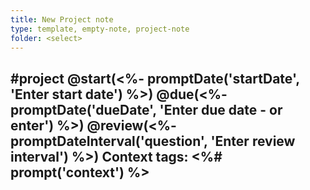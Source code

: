 ```yaml
---
title: New Project note
type: template, empty-note, project-note
folder: <select>
---
```

#project @start(<%- promptDate('startDate', 'Enter start date') %>) @due(<%- promptDate('dueDate', 'Enter due date - or enter') %>) @review(<%- promptDateInterval('question', 'Enter review interval') %>)
Context tags: <%# prompt('context') %>
---

